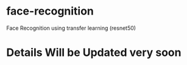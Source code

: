 # face-recognition
Face Recognition using transfer learning (resnet50)

# Details Will be Updated very soon
